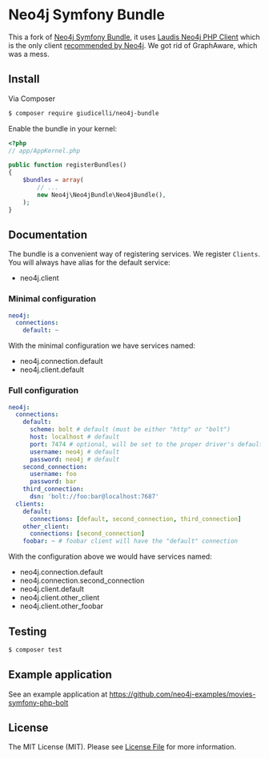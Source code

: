 # Neo4j Symfony Bundle

This a fork of [Neo4j Symfony Bundle](https://github.com/neo4j-php/neo4j-symfony), it uses [Laudis Neo4j PHP Client](https://github.com/neo4j-php/neo4j-php-client) which is the only client [recommended by Neo4j](https://neo4j.com/developer/php/). We got rid of GraphAware, which was a mess.

## Install

Via Composer

``` bash
$ composer require giudicelli/neo4j-bundle
```

Enable the bundle in your kernel:

``` php
<?php
// app/AppKernel.php

public function registerBundles()
{
    $bundles = array(
        // ...
        new Neo4j\Neo4jBundle\Neo4jBundle(),
    );
}
```

## Documentation

The bundle is a convenient way of registering services. We register `Clients`. You will always have alias for the default service:

 * neo4j.client


### Minimal configuration

```yaml
neo4j:
  connections:
    default: ~
```

With the minimal configuration we have services named:
 * neo4j.connection.default
 * neo4j.client.default

### Full configuration

```yaml
neo4j:
  connections:
    default:
      scheme: bolt # default (must be either "http" or "bolt")
      host: localhost # default
      port: 7474 # optional, will be set to the proper driver's default port if not provided
      username: neo4j # default
      password: neo4j # default
    second_connection:
      username: foo
      password: bar
    third_connection:
      dsn: 'bolt://foo:bar@localhost:7687'
  clients:
    default:
      connections: [default, second_connection, third_connection]
    other_client:
      connections: [second_connection]
    foobar: ~ # foobar client will have the "default" connection
```
With the configuration above we would have services named:
 * neo4j.connection.default
 * neo4j.connection.second_connection
 * neo4j.client.default
 * neo4j.client.other_client
 * neo4j.client.other_foobar

## Testing

``` bash
$ composer test
```

## Example application

See an example application at https://github.com/neo4j-examples/movies-symfony-php-bolt

## License

The MIT License (MIT). Please see [License File](LICENSE) for more information.
